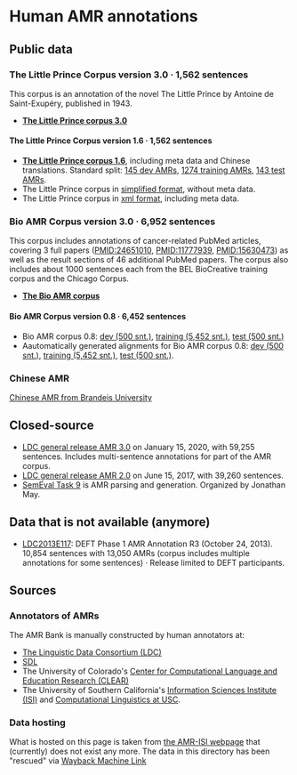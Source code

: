 # Human AMR annotations

## Public data

### The Little Prince Corpus   version 3.0 · 1,562 sentences

This corpus is an annotation of the novel The Little Prince by Antoine de Saint-Exupéry, published in 1943. 

- [**The Little Prince corpus 3.0**](https://github.com/flipz357/AMR-World/blob/main/data/reference_amrs/amr-bank-struct-v3.0.txt)

#### The Little Prince Corpus   version 1.6 · 1,562 sentences

- [**The Little Prince corpus 1.6**](https://github.com/flipz357/AMR-World/blob/main/data/reference_amrs/amr-bank-struct-v1.6.txt), including meta data and Chinese translations.   Standard split: [145 dev AMRs](https://github.com/flipz357/AMR-World/blob/main/data/reference_amrs/amr-bank-struct-v1.6-dev.txt), [1274 training AMRs](https://github.com/flipz357/AMR-World/blob/main/data/reference_amrs/amr-bank-struct-v1.6-training.txt), [143 test AMRs](https://github.com/flipz357/AMR-World/blob/main/data/reference_amrs/amr-bank-struct-v1.6-test.txt). 
- The Little Prince corpus in [simplified format](https://github.com/flipz357/AMR-World/blob/main/data/reference_amrs/amr-bank-v1.6.txt), without meta data. 
- The Little Prince corpus in [xml format](https://github.com/flipz357/AMR-World/blob/main/data/reference_amrs/amr-bank-v1.6.xml), including meta data. 

### Bio AMR Corpus   version 3.0 · 6,952 sentences

This corpus includes annotations of cancer-related PubMed articles, covering 3 full papers ([PMID:24651010](http://www.ncbi.nlm.nih.gov/pubmed/24651010), [PMID:11777939](http://www.ncbi.nlm.nih.gov/pubmed/11777939), [PMID:15630473](http://www.ncbi.nlm.nih.gov/pubmed/15630473)) as well as the result sections of 46 additional PubMed papers. The corpus also includes about 1000 sentences each from the BEL BioCreative training corpus and the Chicago Corpus.

- [**The Bio AMR corpus**](https://github.com/flipz357/AMR-World/blob/main/data/reference_amrs/amr-release-bio-v3.0.txt)

#### Bio AMR Corpus   version 0.8 · 6,452 sentences

- Bio AMR corpus 0.8: [dev (500 snt.)](https://github.com/flipz357/AMR-World/blob/main/data/reference_amrs/amr-release-dev-bio.txt), [training (5,452 snt.)](https://github.com/flipz357/AMR-World/blob/main/data/reference_amrs/amr-release-training-bio.txt), [test (500 snt.)](https://github.com/flipz357/AMR-World/blob/main/data/reference_amrs/amr-release-test-bio.txt)
- Aautomatically generated alignments for Bio AMR corpus 0.8: [dev (500 snt.)](https://github.com/flipz357/AMR-World/blob/main/data/reference_amrs/alignment-release-dev-bio.txt), [training (5,452 snt.)](https://github.com/flipz357/AMR-World/blob/main/data/reference_amrs/alignment-release-training-bio.txt), [test (500 snt.)](https://github.com/flipz357/AMR-World/blob/main/data/reference_amrs/alignment-release-test-bio.txt).

### Chinese AMR

[Chinese AMR from Brandeis University](http://www.cs.brandeis.edu/~clp/camr/camr.html)



## Closed-source

- [LDC general release AMR 3.0](https://catalog.ldc.upenn.edu/LDC2020T02) on January 15, 2020, with 59,255 sentences. Includes multi-sentence annotations for part of the AMR corpus.
- [LDC general release AMR 2.0](https://catalog.ldc.upenn.edu/LDC2017T10) on June 15, 2017, with 39,260 sentences. 
- [SemEval Task 9](http://alt.qcri.org/semeval2017/task9) is AMR parsing and generation. Organized by Jonathan May. 

## Data that is not available (anymore)

- [LDC2013E117](https://catalog.ldc.upenn.edu/LDC2013E117): DEFT Phase 1 AMR Annotation R3 (October 24, 2013). 10,854 sentences with 13,050 AMRs (corpus includes multiple annotations for some sentences) · Release limited to DEFT participants.

## Sources

### Annotators of AMRs

The AMR Bank is manually constructed by human annotators at:

- [The Linguistic Data Consortium (LDC)](http://www.ldc.upenn.edu/)
- [SDL](http://www.sdl.com/)
- The University of Colorado's [Center for Computational Language and Education Research (CLEAR)](http://clear.colorado.edu/start)
- The University of Southern California's [Information Sciences Institute (ISI)](http://nlg.isi.edu/) and [Computational Linguistics at USC](http://cl.usc.edu/). 

### Data hosting

What is hosted on this page is taken from [the AMR-ISI webpage](https://amr.isi.edu/) that (currently) does not exist any more. The data in this directory has been "rescued" via [Wayback Machine Link](https://web.archive.org/web/20231207171323/https://amr.isi.edu/)
